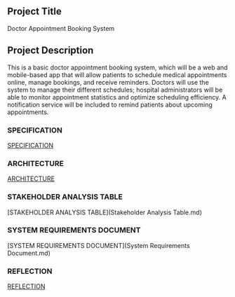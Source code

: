 ## Project Title
Doctor Appointment Booking System

## Project Description
This is a basic doctor appointment booking system, which will be a web and mobile-based app that will allow patients to schedule medical appointments online, manage bookings, and receive reminders. Doctors will use the system to manage their different schedules; hospital administrators will be able to monitor appointment statistics and optimize scheduling efficiency. A notification service will be included to remind patients about upcoming appointments.

### SPECIFICATION
[SPECIFICATION](SPECIFICATION.md)

### ARCHITECTURE
[ARCHITECTURE](ARCHITECTURE.md)

### STAKEHOLDER ANALYSIS TABLE
[STAKEHOLDER ANALYSIS TABLE](Stakeholder Analysis Table.md)

### SYSTEM REQUIREMENTS DOCUMENT
[SYSTEM REQUIREMENTS DOCUMENT](System Requirements Document.md)

### REFLECTION
[REFLECTION](Reflection.md)
